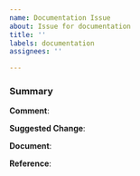 ```yaml
---
name: Documentation Issue
about: Issue for documentation
title: ''
labels: documentation
assignees: ''

---
```


### Summary

 **Comment**: 
<!-- Explain the purpose of the issue in 1-2 sentences. -->

 **Suggested Change**: 
<!-- Describe the expected change -->
  
**Document**: 
<!-- Identify the document related to the issue. -->

 **Reference**: 
<!-- Include any links or screenshots relevant to the issue. -->
